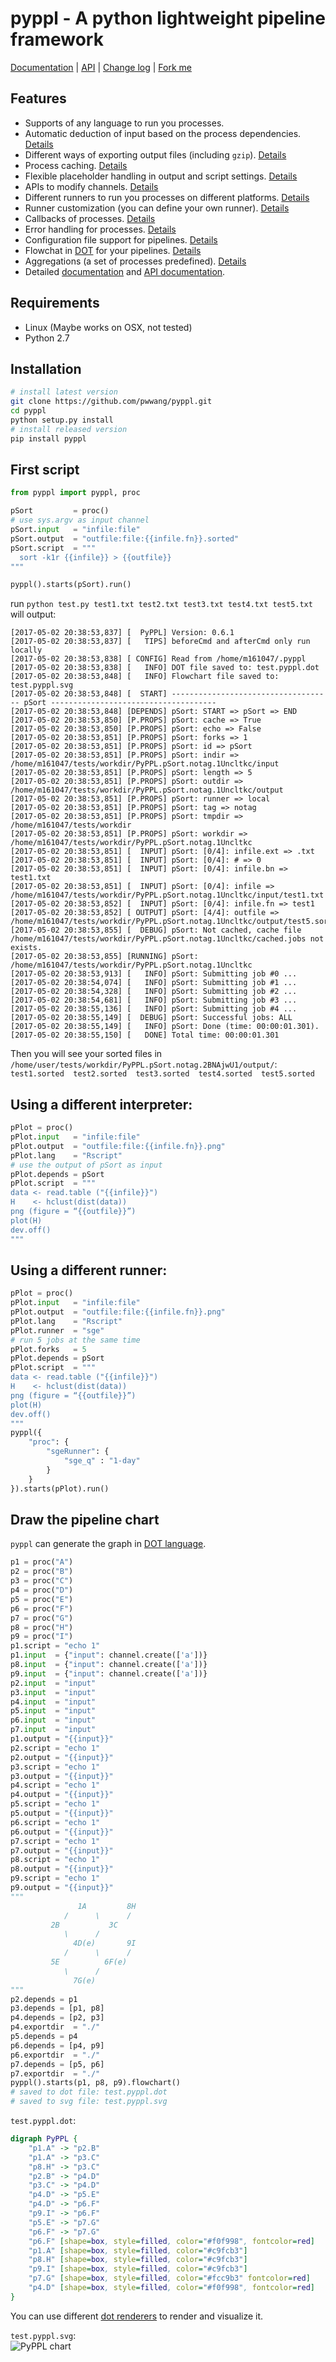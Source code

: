 # pyppl - A python lightweight pipeline framework
[Documentation][1] | [API][2] | [Change log][19] | [Fork me][3]

<!-- toc -->
## Features
- Supports of any language to run you processes.
- Automatic deduction of input based on the process dependencies. [Details][4]
- Different ways of exporting output files (including `gzip`). [Details][5]
- Process caching. [Details][6]
- Flexible placeholder handling in output and script settings. [Details][7]
- APIs to modify channels. [Details][8]
- Different runners to run you processes on different platforms. [Details][9]
- Runner customization (you can define your own runner). [Details][10]
- Callbacks of processes. [Details][11]
- Error handling for processes. [Details][12]
- Configuration file support for pipelines. [Details][13]
- Flowchat in [DOT][14] for your pipelines. [Details][15]
- Aggregations (a set of processes predefined). [Details][16]
- Detailed [documentation][1] and [API documentation][2].

## Requirements
- Linux (Maybe works on OSX, not tested)
- Python 2.7

## Installation
```bash
# install latest version
git clone https://github.com/pwwang/pyppl.git
cd pyppl
python setup.py install
# install released version
pip install pyppl
```

## First script
```python
from pyppl import pyppl, proc

pSort         = proc()
# use sys.argv as input channel
pSort.input   = "infile:file"
pSort.output  = "outfile:file:{{infile.fn}}.sorted"
pSort.script  = """
  sort -k1r {{infile}} > {{outfile}}
""" 

pyppl().starts(pSort).run()
```

run `python test.py test1.txt test2.txt test3.txt test4.txt test5.txt` will output:
```
[2017-05-02 20:38:53,837] [  PyPPL] Version: 0.6.1
[2017-05-02 20:38:53,837] [   TIPS] beforeCmd and afterCmd only run locally
[2017-05-02 20:38:53,838] [ CONFIG] Read from /home/m161047/.pyppl
[2017-05-02 20:38:53,838] [   INFO] DOT file saved to: test.pyppl.dot
[2017-05-02 20:38:53,848] [   INFO] Flowchart file saved to: test.pyppl.svg
[2017-05-02 20:38:53,848] [  START] ------------------------------------ pSort -------------------------------------
[2017-05-02 20:38:53,848] [DEPENDS] pSort: START => pSort => END
[2017-05-02 20:38:53,850] [P.PROPS] pSort: cache => True
[2017-05-02 20:38:53,850] [P.PROPS] pSort: echo => False
[2017-05-02 20:38:53,851] [P.PROPS] pSort: forks => 1
[2017-05-02 20:38:53,851] [P.PROPS] pSort: id => pSort
[2017-05-02 20:38:53,851] [P.PROPS] pSort: indir => /home/m161047/tests/workdir/PyPPL.pSort.notag.1Uncltkc/input
[2017-05-02 20:38:53,851] [P.PROPS] pSort: length => 5
[2017-05-02 20:38:53,851] [P.PROPS] pSort: outdir => /home/m161047/tests/workdir/PyPPL.pSort.notag.1Uncltkc/output
[2017-05-02 20:38:53,851] [P.PROPS] pSort: runner => local
[2017-05-02 20:38:53,851] [P.PROPS] pSort: tag => notag
[2017-05-02 20:38:53,851] [P.PROPS] pSort: tmpdir => /home/m161047/tests/workdir
[2017-05-02 20:38:53,851] [P.PROPS] pSort: workdir => /home/m161047/tests/workdir/PyPPL.pSort.notag.1Uncltkc
[2017-05-02 20:38:53,851] [  INPUT] pSort: [0/4]: infile.ext => .txt
[2017-05-02 20:38:53,851] [  INPUT] pSort: [0/4]: # => 0
[2017-05-02 20:38:53,851] [  INPUT] pSort: [0/4]: infile.bn => test1.txt
[2017-05-02 20:38:53,851] [  INPUT] pSort: [0/4]: infile => /home/m161047/tests/workdir/PyPPL.pSort.notag.1Uncltkc/input/test1.txt
[2017-05-02 20:38:53,852] [  INPUT] pSort: [0/4]: infile.fn => test1
[2017-05-02 20:38:53,852] [ OUTPUT] pSort: [4/4]: outfile => /home/m161047/tests/workdir/PyPPL.pSort.notag.1Uncltkc/output/test5.sorted
[2017-05-02 20:38:53,855] [  DEBUG] pSort: Not cached, cache file /home/m161047/tests/workdir/PyPPL.pSort.notag.1Uncltkc/cached.jobs not exists.
[2017-05-02 20:38:53,855] [RUNNING] pSort: /home/m161047/tests/workdir/PyPPL.pSort.notag.1Uncltkc
[2017-05-02 20:38:53,913] [   INFO] pSort: Submitting job #0 ...
[2017-05-02 20:38:54,074] [   INFO] pSort: Submitting job #1 ...
[2017-05-02 20:38:54,328] [   INFO] pSort: Submitting job #2 ...
[2017-05-02 20:38:54,681] [   INFO] pSort: Submitting job #3 ...
[2017-05-02 20:38:55,136] [   INFO] pSort: Submitting job #4 ...
[2017-05-02 20:38:55,149] [  DEBUG] pSort: Successful jobs: ALL
[2017-05-02 20:38:55,149] [   INFO] pSort: Done (time: 00:00:01.301).
[2017-05-02 20:38:55,150] [   DONE] Total time: 00:00:01.301
```

Then you will see your sorted files in `/home/user/tests/workdir/PyPPL.pSort.notag.2BNAjwU1/output/`:  
`test1.sorted  test2.sorted  test3.sorted  test4.sorted  test5.sorted`

## Using a different interpreter:
```python
pPlot = proc()
pPlot.input   = "infile:file"
pPlot.output  = "outfile:file:{{infile.fn}}.png"
pPlot.lang    = "Rscript"
# use the output of pSort as input
pPlot.depends = pSort
pPlot.script  = """
data <- read.table ("{{infile}}")
H    <- hclust(dist(data))
png (figure = “{{outfile}}”)
plot(H)
dev.off()
"""
```

## Using a different runner:
```python
pPlot = proc()
pPlot.input   = "infile:file"
pPlot.output  = "outfile:file:{{infile.fn}}.png"
pPlot.lang    = "Rscript"
pPlot.runner  = "sge"
# run 5 jobs at the same time
pPlot.forks   = 5
pPlot.depends = pSort
pPlot.script  = """
data <- read.table ("{{infile}}")
H    <- hclust(dist(data))
png (figure = “{{outfile}}”)
plot(H)
dev.off()
"""
pyppl({
	"proc": {
		"sgeRunner": {
			"sge_q" : "1-day"
		}
	}
}).starts(pPlot).run()
```

## Draw the pipeline chart
`pyppl` can generate the graph in [DOT language][14]. 
```python
p1 = proc("A")
p2 = proc("B")
p3 = proc("C")
p4 = proc("D")
p5 = proc("E")
p6 = proc("F")
p7 = proc("G")
p8 = proc("H")
p9 = proc("I")
p1.script = "echo 1"
p1.input  = {"input": channel.create(['a'])}
p8.input  = {"input": channel.create(['a'])}
p9.input  = {"input": channel.create(['a'])}
p2.input  = "input"
p3.input  = "input"
p4.input  = "input"
p5.input  = "input"
p6.input  = "input"
p7.input  = "input"
p1.output = "{{input}}" 
p2.script = "echo 1"
p2.output = "{{input}}" 
p3.script = "echo 1"
p3.output = "{{input}}" 
p4.script = "echo 1"
p4.output = "{{input}}" 
p5.script = "echo 1"
p5.output = "{{input}}" 
p6.script = "echo 1"
p6.output = "{{input}}" 
p7.script = "echo 1"
p7.output = "{{input}}" 
p8.script = "echo 1"
p8.output = "{{input}}" 
p9.script = "echo 1"
p9.output = "{{input}}" 
"""
			   1A         8H
			/      \      /
		 2B           3C
			\      /
			  4D(e)       9I
			/      \      /
		 5E          6F(e)
			\      /
			  7G(e)
"""
p2.depends = p1
p3.depends = [p1, p8]
p4.depends = [p2, p3]
p4.exportdir  = "./"
p5.depends = p4
p6.depends = [p4, p9]
p6.exportdir  = "./"
p7.depends = [p5, p6]
p7.exportdir  = "./"
pyppl().starts(p1, p8, p9).flowchart()
# saved to dot file: test.pyppl.dot
# saved to svg file: test.pyppl.svg
```
`test.pyppl.dot`:
```dot
digraph PyPPL {
	"p1.A" -> "p2.B"
	"p1.A" -> "p3.C"
	"p8.H" -> "p3.C"
	"p2.B" -> "p4.D"
	"p3.C" -> "p4.D"
	"p4.D" -> "p5.E"
	"p4.D" -> "p6.F"
	"p9.I" -> "p6.F"
	"p5.E" -> "p7.G"
	"p6.F" -> "p7.G"
	"p6.F" [shape=box, style=filled, color="#f0f998", fontcolor=red]
	"p1.A" [shape=box, style=filled, color="#c9fcb3"]
	"p8.H" [shape=box, style=filled, color="#c9fcb3"]
	"p9.I" [shape=box, style=filled, color="#c9fcb3"]
	"p7.G" [shape=box, style=filled, color="#fcc9b3" fontcolor=red]
	"p4.D" [shape=box, style=filled, color="#f0f998", fontcolor=red]
}
```
You can use different [dot renderers][17] to render and visualize it.

`test.pyppl.svg`:  
![PyPPL chart][18]

[1]: https://pwwang.gitbooks.io/pyppl/
[2]: https://pwwang.gitbooks.io/pyppl/api.html
[3]: https://github.com/pwwang/pyppl/
[4]: https://pwwang.gitbooks.io/pyppl/specify-input-and-output-of-a-process.html#specify-input-of-a-process
[5]: https://pwwang.gitbooks.io/pyppl/export-output-files.html
[6]: https://pwwang.gitbooks.io/pyppl/caching.html
[7]: https://pwwang.gitbooks.io/pyppl/placeholders.html
[8]: https://pwwang.gitbooks.io/pyppl/channels.html
[9]: https://pwwang.gitbooks.io/pyppl/runners.html
[10]: https://pwwang.gitbooks.io/pyppl/runners.html#define-your-own-runner
[11]: https://pwwang.gitbooks.io/pyppl/set-other-properties-of-a-process.html#use-callback-to-modify-the-process-pcallback
[12]: https://pwwang.gitbooks.io/pyppl/set-other-properties-of-a-process.html#error-handling-perrhowperrntry
[13]: https://pwwang.gitbooks.io/pyppl/configure-a-pipeline.html#use-a-configuration-file
[14]: https://en.wikipedia.org/wiki/DOT_(graph_description_language)
[15]: https://pwwang.gitbooks.io/pyppl/draw-flowchart-of-a-pipeline.html
[16]: https://pwwang.gitbooks.io/pyppl/aggregations.html
[17]: https://en.wikipedia.org/wiki/DOT_(graph_description_language)#Layout_programs
[18]: https://github.com/pwwang/pyppl/raw/master/docs/pyppl.png
[19]: https://pwwang.gitbooks.io/pyppl/change-log.html
